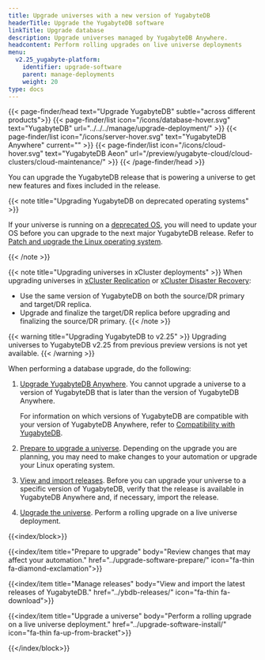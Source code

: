 ```yaml
---
title: Upgrade universes with a new version of YugabyteDB
headerTitle: Upgrade the YugabyteDB software
linkTitle: Upgrade database
description: Upgrade universes managed by YugabyteDB Anywhere.
headcontent: Perform rolling upgrades on live universe deployments
menu:
  v2.25_yugabyte-platform:
    identifier: upgrade-software
    parent: manage-deployments
    weight: 20
type: docs
---
```


{{< page-finder/head text="Upgrade YugabyteDB" subtle="across different products">}}
  {{< page-finder/list icon="/icons/database-hover.svg" text="YugabyteDB" url="../../../manage/upgrade-deployment/" >}}
  {{< page-finder/list icon="/icons/server-hover.svg" text="YugabyteDB Anywhere" current="" >}}
  {{< page-finder/list icon="/icons/cloud-hover.svg" text="YugabyteDB Aeon" url="/preview/yugabyte-cloud/cloud-clusters/cloud-maintenance/" >}}
{{< /page-finder/head >}}

You can upgrade the YugabyteDB release that is powering a universe to get new features and fixes included in the release.

{{< note title="Upgrading YugabyteDB on deprecated operating systems" >}}

If your universe is running on a [deprecated OS](../../../reference/configuration/operating-systems/), you will need to update your OS before you can upgrade to the next major YugabyteDB release. Refer to [Patch and upgrade the Linux operating system](../upgrade-nodes/).

{{< /note >}}

{{< note title="Upgrading universes in xCluster deployments" >}}
When upgrading universes in [xCluster Replication](../../manage-deployments/xcluster-replication/xcluster-replication-setup/#upgrading-the-database-version) or [xCluster Disaster Recovery](../../back-up-restore-universes/disaster-recovery/#upgrading-universes-in-dr):

- Use the same version of YugabyteDB on both the source/DR primary and target/DR replica.
- Upgrade and finalize the target/DR replica before upgrading and finalizing the source/DR primary.
{{< /note >}}

{{< warning title="Upgrading YugabyteDB to v2.25" >}}
Upgrading universes to YugabyteDB v2.25 from previous preview versions is not yet available.
{{< /warning >}}

When performing a database upgrade, do the following:

1. [Upgrade YugabyteDB Anywhere](../../upgrade/). You cannot upgrade a universe to a version of YugabyteDB that is later than the version of YugabyteDB Anywhere.

    For information on which versions of YugabyteDB are compatible with your version of YugabyteDB Anywhere, refer to [Compatibility with YugabyteDB](/preview/releases/yba-releases/#compatibility-with-yugabytedb).

1. [Prepare to upgrade a universe](../upgrade-software-prepare/). Depending on the upgrade you are planning, you may need to make changes to your automation or upgrade your Linux operating system.

1. [View and import releases](../ybdb-releases/). Before you can upgrade your universe to a specific version of YugabyteDB, verify that the release is available in YugabyteDB Anywhere and, if necessary, import the release.

1. [Upgrade the universe](../upgrade-software-install/). Perform a rolling upgrade on a live universe deployment.

{{<index/block>}}

  {{<index/item
    title="Prepare to upgrade"
    body="Review changes that may affect your automation."
    href="../upgrade-software-prepare/"
    icon="fa-thin fa-diamond-exclamation">}}

  {{<index/item
    title="Manage releases"
    body="View and import the latest releases of YugabyteDB."
    href="../ybdb-releases/"
    icon="fa-thin fa-download">}}

  {{<index/item
    title="Upgrade a universe"
    body="Perform a rolling upgrade on a live universe deployment."
    href="../upgrade-software-install/"
    icon="fa-thin fa-up-from-bracket">}}

{{</index/block>}}
